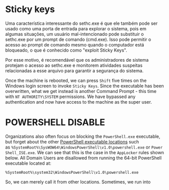 
# Sticky keys

Uma característica interessante do sethc.exe é que ele também pode ser usado como uma porta de entrada para explorar o sistema, pois em algumas situações, um usuário mal-intencionado pode substituir o sethc.exe por um prompt de comando (cmd.exe). Isso pode permitir o acesso ao prompt de comando mesmo quando o computador está bloqueado, o que é conhecido como "exploit Sticky Keys".

Por esse motivo, é recomendável que os administradores de sistema protejam o acesso ao sethc.exe e monitorem atividades suspeitas relacionadas a esse arquivo para garantir a segurança do sistema.

Once the machine is rebooted, we can press `Shift` five times on the Windows login screen to invoke `Sticky Keys`. Since the executable has been overwritten, what we get instead is another Command Prompt - this time with `NT AUTHORITY\SYSTEM` permissions. We have bypassed any authentication and now have access to the machine as the super user.

# POWERSHELL DISABLE 

Organizations also often focus on blocking the `PowerShell.exe` executable, but forget about the other [PowerShell executable locations](https://www.powershelladmin.com/wiki/PowerShell_Executables_File_System_Locations) such as `%SystemRoot%\SysWOW64\WindowsPowerShell\v1.0\powershell.exe` or `PowerShell_ISE.exe`. We can see that this is the case in the `AppLocker` rules shown below. All Domain Users are disallowed from running the 64-bit PowerShell executable located at:

`%SystemRoot%\system32\WindowsPowerShell\v1.0\powershell.exe`

So, we can merely call it from other locations. Sometimes, we run into